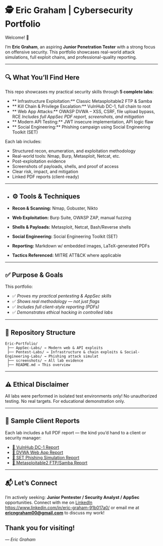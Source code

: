 # 🕵️ Eric Graham | Cybersecurity Portfolio

Welcome! 👋  

I’m **Eric Graham**, an aspiring **Junior Penetration Tester** with a strong focus on offensive security. This portfolio showcases real-world attack simulations, full exploit chains, and professional-quality reporting.

---

## 🔍 What You’ll Find Here

This repo showcases my practical security skills through **5 complete labs**:

- ** Infrastructure Exploitation:** Classic Metasploitable2 FTP & Samba
- ** Kill Chain & Privilege Escalation:** VulnHub DC-1, full chain to root
- ** Web App Attacks:** OWASP DVWA – XSS, CSRF, file upload bypass, RCE _Includes full AppSec PDF report, screenshots, and mitigation_
- ** Modern API Testing:** JWT insecure implementation, API logic flaw
- ** Social Engineering:** Phishing campaign using Social Engineering Toolkit (SET)

Each lab includes:
- Structured recon, enumeration, and exploitation methodology
- Real-world tools: Nmap, Burp, Metasploit, Netcat, etc.
- Post-exploitation evidence
- Screenshots of payloads, shells, and proof of access
- Clear risk, impact, and mitigation
- Linked PDF reports (client-ready)

---

- ## ⚙️ Tools & Techniques

- **Recon & Scanning:** Nmap, Gobuster, Nikto
- **Web Exploitation:** Burp Suite, OWASP ZAP, manual fuzzing
- **Shells & Payloads:** Metasploit, Netcat, Bash/Reverse shells
- **Social Engineering:** Social Engineering Toolkit (SET)
- **Reporting:** Markdown w/ embedded images, LaTeX-generated PDFs
- **Tactics Referenced:** MITRE ATT&CK where applicable

---

## ✅ Purpose & Goals

This portfolio:
- ✅ *Proves my practical pentesting & AppSec skills*
- ✅ *Shows real methodology — not just flags*
- ✅ *Includes full client-style reporting (PDFs)*
- ✅ *Demonstrates ethical hacking in controlled labs*

---

## 📂 Repository Structure

```plaintext
Eric-Portfolio/
 ├── AppSec-Labs/ → Modern web & API exploits
 ├── Pentest-Labs/ → Infrastructure & chain exploits & Social-Engineering-Labs/ → Phishing attack simulat
 ├── screenshots/ → All lab evidence
 ├── README.md → This overview
````

---

## ⚠️ Ethical Disclaimer

All labs were performed in isolated test environments only!
No unauthorized testing.
No real targets.
For educational demonstration only.

---

## 📑 Sample Client Reports

Each lab includes a full PDF report — the kind you’d hand to a client or security manager:

- [🔗 VulnHub DC-1 Report](Pentest-Labs/VulnHub-DC-1-Report.pdf)
- [🔗 DVWA Web App Report](AppSec-Labs/DVWA_Xss_CSRF_Fileupload-Report.pdf)
- [🔗 SET Phishing Simulation Report](Pentest-Labs/Social-Engineering-Toolkit-Phishing-Simulation-Report.pdf)
- [🔗 Metasploitable2 FTP/Samba Report](Pentest-Labs/Metasploitable2-vsftpd-Samba-Exploitation-Report.pdf)


---

## 📬 Let’s Connect

I’m actively seeking: **Junior Pentester / Security Analyst / AppSec** opportunities.
Connect with me on [LinkedIn](#) https://www.linkedin.com/in/eric-graham-91b017a0/ or email me at **ericngraham00@gmail.com** to discuss my work!

Thank you for visiting!
---

*— Eric Graham*


